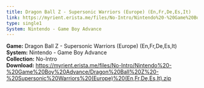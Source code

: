 ```yaml
---
title: Dragon Ball Z - Supersonic Warriors (Europe) (En,Fr,De,Es,It)
link: https://myrient.erista.me/files/No-Intro/Nintendo%20-%20Game%20Boy%20Advance/Dragon%20Ball%20Z%20-%20Supersonic%20Warriors%20(Europe)%20(En,Fr,De,Es,It).zip
type: single1
System: Nintendo - Game Boy Advance
---
```

<b>Game:</b> Dragon Ball Z - Supersonic Warriors (Europe) (En,Fr,De,Es,It)<br>
<b>System:</b> Nintendo - Game Boy Advance<br>
<b>Collection:</b> No-Intro<br>
<b>Download:</b> https://myrient.erista.me/files/No-Intro/Nintendo%20-%20Game%20Boy%20Advance/Dragon%20Ball%20Z%20-%20Supersonic%20Warriors%20(Europe)%20(En,Fr,De,Es,It).zip